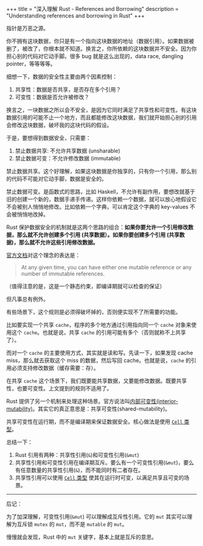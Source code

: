 +++
title = "深入理解 Rust - References and Borrowing"
description = "Understanding references and borrowing in Rust"
+++

指针是万恶之源。

你不拥有这块数据，你只是有一个指向这块数据的地址（数据引用）。如果数据被删了，被改了，你根本就不知道。换言之，你所依赖的这块数据并不安全。因为你担心别的代码对它动手脚。很多 bug 就是这么出现的，data race, dangling pointer，等等等等。

细想一下，数据的安全性主要由两个因素控制：
1. 共享性：数据是否共享，是否存在多个引用？
2. 可变性：数据是否允许被修改？

换言之，一块数据之所以会不安全，是因为它同时满足了共享性和可变性。有这块数据引用的可能不止一个地方，而且都能修改这块数据，我们就开始担心别的引用会修改这块数据，破坏我的这块代码的假设。

于是，要想得到数据安全，只需要：
1. 禁止数据共享: 不允许共享数据 (unsharable)
2. 禁止数据可变：不允许修改数据 (immutable)

禁止数据共享。这个好理解，如果这块数据是你独享的，只有你一个引用，那么别的代码不可能对它动手脚，数据是安全的。

禁止数据可变。是函数式的思路，比如 Haskell，不允许有副作用，要想改就基于旧的创建一个新的，数据手递手传递。这样你依赖一个数据，就可以放心地假设它不会被别人悄悄地修改。比如依赖一个字典，可以肯定这个字典的 key-values 不会被悄悄地改掉。

Rust 保护数据安全的机制就是这两个思路的组合：**如果你要允许一个引用修改数据，那么就不允许创建多个引用 (共享数据）。如果你要创建多个引用 (共享数据)，那么就不允许这些引用修改数据。**

[官方文档](https://doc.rust-lang.org/book/ch04-02-references-and-borrowing.html)对这个理念的表达是：
> At any given time, you can have either one mutable reference or any number of immutable references.

（值得注意的是，这是一个静态约束，即编译期就可以检查的保证）

但凡事总有例外。

有些场景下，这个规则是必须得破坏掉的，否则便实现不了所需要的功能。

比如要实现一个共享 `cache`，程序的多个地方通过引用指向同一个 `cache` 对象来使用这个 `cache`。也就是说，共享 `cache` 的引用可能有多个（否则就称不上共享了）。

而对一个 `cache` 的主要使用方式，其实就是读和写。先读一下，如果发现 cache miss，那么就去获取这个 miss 的数据，然后写回 cache。也就是说，`cache` 的引用必须支持修改数据（缓存需要：存）。

在共享 `cache` 这个场景下，我们既要能共享数据，又要能修改数据。既要共享性，也要可变性。上文提到的规则不适用了。

Rust 提供了另一个机制来处理这种场景。官方说法叫[内部可变性(interior-mutability)](https://doc.rust-lang.org/book/ch15-05-interior-mutability.html)。其实它的真正意思是：共享可变性(shared-mutability)。

共享可变性在运行期，而不是编译期来保证数据安全。核心做法是使用 [`Cell` 类型](https://doc.rust-lang.org/reference/interior-mutability.html)。

总结一下：
1. Rust 引用有两种：共享性引用(`&`)和可变性引用(`&mut`)
2. 共享性引用和可变性引用在编译期互斥。要么有一个可变性引用(`&mut`)，要么有任意数量的共享性引用(`&`)，而不能同时有二者存在。
3. 共享性引用可以使用 [`Cell` 类型](https://doc.rust-lang.org/reference/interior-mutability.html) 使其在运行时可变，以满足共享且可变的场景。

---
后记：

为了加深理解，可变性引用(`&mut`) 可以理解成互斥性引用。它的 `mut` 其实可以理解为互斥锁 `mutex` 的 `mut`，而不是 `mutable` 的 `mut`。

慢慢就会发现，Rust 中的 `mut` 关键字，基本上就是互斥的意思。










